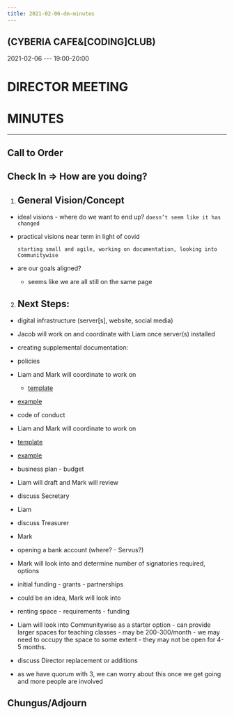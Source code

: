 ```yaml
---
title: 2021-02-06-dm-minutes
---
```


## (CYBERIA CAFE&[CODING]CLUB)
2021-02-06 --- 19:00-20:00
# DIRECTOR MEETING
# MINUTES

----------
## Call to Order

## Check In => How are you doing?

1. ## General Vision/Concept
    
*   ideal visions - where do we want to end up?
    	`doesn’t seem like it has changed`
*   practical visions near term in light of covid
    
	`starting small and agile, working on documentation, looking into Communitywise`
    
*   are our goals aligned?
    
	*   seems like we are all still on the same page
    
2.  ## Next Steps:
    
*   digital infrastructure (server[s], website, social media)
    
*   Jacob will work on and coordinate with Liam once server(s) installed
    
*   creating supplemental documentation:
    
*   policies
    
*   Liam and Mark will coordinate to work on
    *   [template](https://docs.google.com/document/d/1AfWPBVYEkmFEIUNGHcWGiAWRsRlQTM4D2T6XyBLO9ss/edit?usp=sharing)
    
*   [example](https://docum.ents.ca./GeneralPolicies-October2018.pdf)
    

  

*   code of conduct
    

*   Liam and Mark will coordinate to work on
    
*   [template](https://docs.google.com/document/d/1kGwts6JsH_4ObXs3Kgeyum66BW12EcXqibDFv2OnKIk/edit?usp=sharing)
    
*   [example](https://docum.ents.ca./CodeOfConduct.pdf)
    

  

*   business plan - budget
    

*   Liam will draft and Mark will review
    

  

*   discuss Secretary
    

*   Liam
    

  

*   discuss Treasurer
    

*   Mark
    

  

*   opening a bank account (where? - Servus?)
    

*   Mark will look into and determine number of signatories required, options
    

  

*   initial funding - grants - partnerships
    

*   could be an idea, Mark will look into
    

  

*   renting space - requirements - funding
    

*   Liam will look into Communitywise as a starter option - can provide larger spaces for teaching classes - may be 200-300/month - we may need to occupy the space to some extent - they may not be open for 4-5 months.
    

  

*   discuss Director replacement or additions
    

*   as we have quorum with 3, we can worry about this once we get going and more people are involved
## Chungus/Adjourn